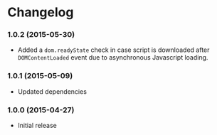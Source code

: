 # Changelog

### 1.0.2 (2015-05-30)
- Added a `dom.readyState` check in case script is downloaded after `DOMContentLoaded` event due to asynchronous Javascript loading.

### 1.0.1 (2015-05-09)
- Updated dependencies

### 1.0.0 (2015-04-27)
- Initial release
